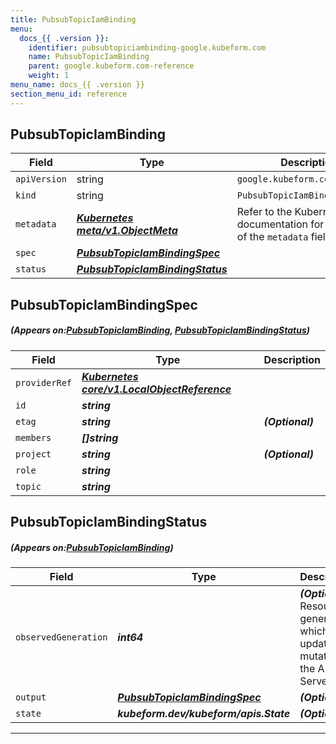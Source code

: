 ```yaml
---
title: PubsubTopicIamBinding
menu:
  docs_{{ .version }}:
    identifier: pubsubtopiciambinding-google.kubeform.com
    name: PubsubTopicIamBinding
    parent: google.kubeform.com-reference
    weight: 1
menu_name: docs_{{ .version }}
section_menu_id: reference
---
```


## PubsubTopicIamBinding
| Field | Type | Description |
| ------ | ----- | ----------- |
| `apiVersion` | string | `google.kubeform.com/v1alpha1` |
|    `kind` | string | `PubsubTopicIamBinding` |
| `metadata` | ***[Kubernetes meta/v1.ObjectMeta](https://kubernetes.io/docs/reference/generated/kubernetes-api/v1.13/#objectmeta-v1-meta)***|Refer to the Kubernetes API documentation for the fields of the `metadata` field.|
| `spec` | ***[PubsubTopicIamBindingSpec](#PubsubTopicIamBindingSpec)***||
| `status` | ***[PubsubTopicIamBindingStatus](#PubsubTopicIamBindingStatus)***||
## PubsubTopicIamBindingSpec
##### (Appears on:[PubsubTopicIamBinding](#PubsubTopicIamBinding), [PubsubTopicIamBindingStatus](#PubsubTopicIamBindingStatus))
| Field | Type | Description |
| ------ | ----- | ----------- |
| `providerRef` | ***[Kubernetes core/v1.LocalObjectReference](https://kubernetes.io/docs/reference/generated/kubernetes-api/v1.13/#localobjectreference-v1-core)***||
| `id` | ***string***||
| `etag` | ***string***| ***(Optional)*** |
| `members` | ***[]string***||
| `project` | ***string***| ***(Optional)*** |
| `role` | ***string***||
| `topic` | ***string***||
## PubsubTopicIamBindingStatus
##### (Appears on:[PubsubTopicIamBinding](#PubsubTopicIamBinding))
| Field | Type | Description |
| ------ | ----- | ----------- |
| `observedGeneration` | ***int64***| ***(Optional)*** Resource generation, which is updated on mutation by the API Server.|
| `output` | ***[PubsubTopicIamBindingSpec](#PubsubTopicIamBindingSpec)***| ***(Optional)*** |
| `state` | ***kubeform.dev/kubeform/apis.State***| ***(Optional)*** |
---
